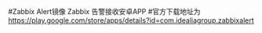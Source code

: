 #Zabbix Alert镜像
Zabbix 告警接收安卓APP
#官方下载地址为
https://play.google.com/store/apps/details?id=com.idealiagroup.zabbixalert
